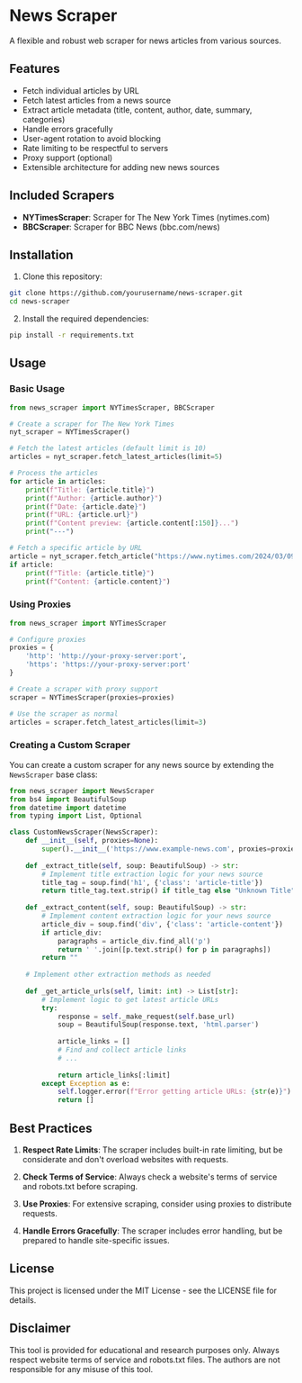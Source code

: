 # News Scraper

A flexible and robust web scraper for news articles from various sources.

## Features

- Fetch individual articles by URL
- Fetch latest articles from a news source
- Extract article metadata (title, content, author, date, summary, categories)
- Handle errors gracefully
- User-agent rotation to avoid blocking
- Rate limiting to be respectful to servers
- Proxy support (optional)
- Extensible architecture for adding new news sources

## Included Scrapers

- **NYTimesScraper**: Scraper for The New York Times (nytimes.com)
- **BBCScraper**: Scraper for BBC News (bbc.com/news)

## Installation

1. Clone this repository:
```bash
git clone https://github.com/yourusername/news-scraper.git
cd news-scraper
```

2. Install the required dependencies:
```bash
pip install -r requirements.txt
```

## Usage

### Basic Usage

```python
from news_scraper import NYTimesScraper, BBCScraper

# Create a scraper for The New York Times
nyt_scraper = NYTimesScraper()

# Fetch the latest articles (default limit is 10)
articles = nyt_scraper.fetch_latest_articles(limit=5)

# Process the articles
for article in articles:
    print(f"Title: {article.title}")
    print(f"Author: {article.author}")
    print(f"Date: {article.date}")
    print(f"URL: {article.url}")
    print(f"Content preview: {article.content[:150]}...")
    print("---")

# Fetch a specific article by URL
article = nyt_scraper.fetch_article("https://www.nytimes.com/2024/03/09/world/europe/example-article.html")
if article:
    print(f"Title: {article.title}")
    print(f"Content: {article.content}")
```

### Using Proxies

```python
from news_scraper import NYTimesScraper

# Configure proxies
proxies = {
    'http': 'http://your-proxy-server:port',
    'https': 'https://your-proxy-server:port'
}

# Create a scraper with proxy support
scraper = NYTimesScraper(proxies=proxies)

# Use the scraper as normal
articles = scraper.fetch_latest_articles(limit=3)
```

### Creating a Custom Scraper

You can create a custom scraper for any news source by extending the `NewsScraper` base class:

```python
from news_scraper import NewsScraper
from bs4 import BeautifulSoup
from datetime import datetime
from typing import List, Optional

class CustomNewsScraper(NewsScraper):
    def __init__(self, proxies=None):
        super().__init__('https://www.example-news.com', proxies=proxies)
    
    def _extract_title(self, soup: BeautifulSoup) -> str:
        # Implement title extraction logic for your news source
        title_tag = soup.find('h1', {'class': 'article-title'})
        return title_tag.text.strip() if title_tag else "Unknown Title"
    
    def _extract_content(self, soup: BeautifulSoup) -> str:
        # Implement content extraction logic for your news source
        article_div = soup.find('div', {'class': 'article-content'})
        if article_div:
            paragraphs = article_div.find_all('p')
            return ' '.join([p.text.strip() for p in paragraphs])
        return ""
    
    # Implement other extraction methods as needed
    
    def _get_article_urls(self, limit: int) -> List[str]:
        # Implement logic to get latest article URLs
        try:
            response = self._make_request(self.base_url)
            soup = BeautifulSoup(response.text, 'html.parser')
            
            article_links = []
            # Find and collect article links
            # ...
            
            return article_links[:limit]
        except Exception as e:
            self.logger.error(f"Error getting article URLs: {str(e)}")
            return []
```

## Best Practices

1. **Respect Rate Limits**: The scraper includes built-in rate limiting, but be considerate and don't overload websites with requests.

2. **Check Terms of Service**: Always check a website's terms of service and robots.txt before scraping.

3. **Use Proxies**: For extensive scraping, consider using proxies to distribute requests.

4. **Handle Errors Gracefully**: The scraper includes error handling, but be prepared to handle site-specific issues.

## License

This project is licensed under the MIT License - see the LICENSE file for details.

## Disclaimer

This tool is provided for educational and research purposes only. Always respect website terms of service and robots.txt files. The authors are not responsible for any misuse of this tool. 
